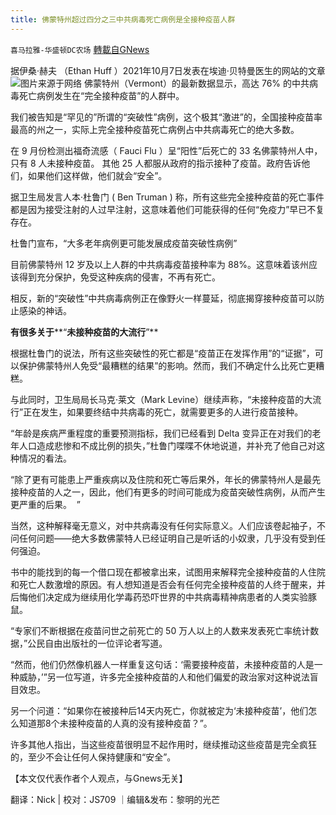 ```yaml
---
title: 佛蒙特州超过四分之三中共病毒死亡病例是全接种疫苗人群
---
```

`喜马拉雅-华盛顿DC农场` [轉載自GNews](https://gnews.org/zh-hans/1604762/)

据伊桑·赫夫 （Ethan Huff ）2021年10月7日发表在埃迪·贝特曼医生的网站的文章
![](https://assets.gnews.org/wp-content/uploads/2021/10/Picture1-14.png)图片来源于网络
佛蒙特州（Vermont）的最新数据显示，高达 76% 的中共病毒死亡病例发生在“完全接种疫苗”的人群中。

我们被告知是“罕见的”所谓的“突破性”病例，这个极其“激进”的，全国接种疫苗率最高的州之一，实际上完全接种疫苗死亡病例占中共病毒死亡的绝大多数。

在 9 月份检测出福奇流感（ Fauci Flu ）呈“阳性”后死亡的 33 名佛蒙特州人中，只有 8 人未接种疫苗。 其他 25 人都服从政府的指示接种了疫苗。政府告诉他们，如果他们这样做，他们就会“安全”。

据卫生局发言人本·杜鲁门 ( Ben Truman ) 称，所有这些完全接种疫苗的死亡事件都是因为接受注射的人过早注射，这意味着他们可能获得的任何“免疫力”早已不复存在。

杜鲁门宣布，“大多老年病例更可能发展成疫苗突破性病例”

目前佛蒙特州 12 岁及以上人群的中共病毒疫苗接种率为 88%。这意味着该州应该得到充分保护，免受这种疾病的侵害，不再有死亡。

相反，新的“突破性”中共病毒病例正在像野火一样蔓延，彻底揭穿接种疫苗可以防止感染的神话。

**有很多关于****“****未接种疫苗的大流行****”**

根据杜鲁门的说法，所有这些突破性的死亡都是“疫苗正在发挥作用”的“证据”，可以保护佛蒙特州人免受“最糟糕的结果”的影响。然而，我们不确定什么比死亡更糟糕。

与此同时，卫生局局长马克·莱文（Mark Levine）继续声称，“未接种疫苗的大流行”正在发生，如果要终结中共病毒的死亡，就需要更多的人进行疫苗接种。

“年龄是疾病严重程度的重要预测指标，我们已经看到 Delta 变异正在对我们的老年人口造成悲惨和不成比例的损失，”杜鲁门喋喋不休地说道，并补充了他自己对这种情况的看法。

“除了更有可能患上严重疾病以及住院和死亡等后果外，年长的佛蒙特州人是最先接种疫苗的人之一，因此，他们有更多的时间可能成为疫苗突破性病例，从而产生更严重的后果。  ”

当然，这种解释毫无意义，对中共病毒没有任何实际意义。人们应该卷起袖子，不问任何问题——绝大多数佛蒙特人已经证明自己是听话的小奴隶，几乎没有受到任何强迫。

书中的能找到的每一个借口现在都被拿出来，试图用来解释完全接种疫苗的人住院和死亡人数激增的原因。有人想知道是否会有任何完全接种疫苗的人终于醒来，并后悔他们决定成为继续用化学毒药恐吓世界的中共病毒精神病患者的人类实验豚鼠。

“专家们不断根据在疫苗问世之前死亡的 50 万人以上的人数来发表死亡率统计数据，”公民自由出版社的一位评论者写道。

“然而，他们仍然像机器人一样重复这句话：‘需要接种疫苗，未接种疫苗的人是一种威胁，’”另一位写道，许多完全接种疫苗的人和他们偏爱的政治家对这种说法盲目效忠。

另一个问道：“如果你在被接种后14天内死亡，你就被定为‘未接种疫苗’，他们怎么知道那8个未接种疫苗的人真的没有接种疫苗？”。

许多其他人指出，当这些疫苗很明显不起作用时，继续推动这些疫苗是完全疯狂的，至少不会让任何人保持健康和“安全”。

【本文仅代表作者个人观点，与Gnews无关】

翻译：Nick | 校对：JS709 ｜编辑&发布：黎明的光芒
